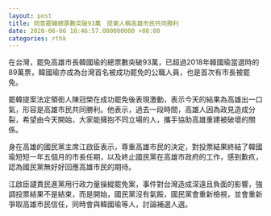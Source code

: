 ```yaml
---
layout: post
title: 同意罷韓總票數突破93萬　提案人稱高雄市民共同勝利
date: 2020-06-06 18:46:57.000000000 +08:00
categories: rthk
---
```


在台灣，罷免高雄市長韓國瑜的總票數突破93萬，已超過2018年韓國瑜當選時的89萬票，韓國瑜亦成為台灣首名被成功罷免的公職人員，也是首次有市長被罷免。

罷韓提案法定領銜人陳冠榮在成功罷免後表現激動，表示今天的結果為高雄出一口氣，形容是高雄市民共同勝利。他表示，過去一段時間，高雄人因為政見造成分裂，希望由今天開始，大家能擁抱不同立場的人，攜手協助高雄重建被破壞的關係。

身在高雄的國民黨主席江啟臣表示，尊重高雄市民的決定，對投票結果終結了韓國瑜短短一年五個月的市長任期，以及終止國民黨在高雄市政府的工作，感到歉疚，認為國民黨無好好回應高雄市民的期待。

江啟臣譴責民進黨用行政力量操縱罷免案，事件對台灣造成深遠且負面的影響，強調投票結果不是結束，而是開始，國民黨沒有氣餒，國民黨會重新檢視，並會重新爭取高雄市民信任，同時會與韓國瑜等人，討論補選人選。
